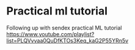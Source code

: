 # Practical ml tutorial
Following up with sendex practical ML tutorial
https://www.youtube.com/playlist?list=PLQVvvaa0QuDfKTOs3Keq_kaG2P55YRn5v

